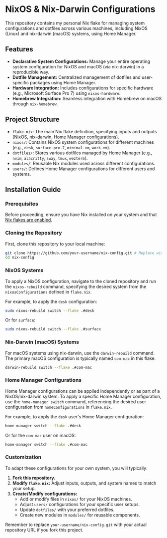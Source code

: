 # NixOS & Nix-Darwin Configurations

This repository contains my personal Nix flake for managing system configurations and dotfiles across various machines, including NixOS (Linux) and nix-darwin (macOS) systems, using Home Manager.

## Features

*   **Declarative System Configurations:** Manage your entire operating system configuration for NixOS and macOS (via nix-darwin) in a reproducible way.
*   **Dotfile Management:** Centralized management of dotfiles and user-specific packages using Home Manager.
*   **Hardware Integration:** Includes configurations for specific hardware (e.g., Microsoft Surface Pro 7) using `nixos-hardware`.
*   **Homebrew Integration:** Seamless integration with Homebrew on macOS through `nix-homebrew`.

## Project Structure

*   `flake.nix`: The main Nix flake definition, specifying inputs and outputs (NixOS, nix-darwin, Home Manager configurations).
*   `nixos/`: Contains NixOS system configurations for different machines (e.g., `desk`, `surface-pro-7`, `minimal-vm`, `work-vm`).
*   `dotfiles/`: Stores various dotfiles managed by Home Manager (e.g., `nvim`, `alacritty`, `sway`, `tmux`, `wezterm`).
*   `modules/`: Reusable Nix modules used across different configurations.
*   `users/`: Defines Home Manager configurations for different users and systems.

## Installation Guide

### Prerequisites

Before proceeding, ensure you have Nix installed on your system and that [Nix flakes are enabled](https://nixos.wiki/wiki/Flakes#Enable_flakes).

### Cloning the Repository

First, clone this repository to your local machine:

```bash
git clone https://github.com/your-username/nix-config.git # Replace with your repository URL
cd nix-config
```

### NixOS Systems

To apply a NixOS configuration, navigate to the cloned repository and run the `nixos-rebuild` command, specifying the desired system from the `nixosConfigurations` defined in `flake.nix`.

For example, to apply the `desk` configuration:

```bash
sudo nixos-rebuild switch --flake .#desk
```

Or for `surface`:

```bash
sudo nixos-rebuild switch --flake .#surface
```

### Nix-Darwin (macOS) Systems

For macOS systems using nix-darwin, use the `darwin-rebuild` command. The primary macOS configuration is typically named `com-mac` in this flake.

```bash
darwin-rebuild switch --flake .#com-mac
```

### Home Manager Configurations

Home Manager configurations can be applied independently or as part of a NixOS/nix-darwin system. To apply a specific Home Manager configuration, use the `home-manager switch` command, referencing the desired user configuration from `homeConfigurations` in `flake.nix`.

For example, to apply the `desk` user's Home Manager configuration:

```bash
home-manager switch --flake .#desk
```

Or for the `com-mac` user on macOS:

```bash
home-manager switch --flake .#com-mac
```

### Customization

To adapt these configurations for your own system, you will typically:

1.  **Fork this repository.**
2.  **Modify `flake.nix`:** Adjust inputs, outputs, and system names to match your setup.
3.  **Create/Modify configurations:**
    *   Add or modify files in `nixos/` for your NixOS machines.
    *   Adjust `users/` configurations for your specific user setups.
    *   Update `dotfiles/` with your preferred dotfiles.
    *   Create new modules in `modules/` for reusable components.

Remember to replace `your-username/nix-config.git` with your actual repository URL if you fork this project.

